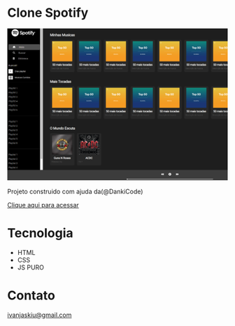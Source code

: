 # Clone Spotify

![preview](./spotify/.github/spotify.png)

Projeto construido com ajuda da(@DankiCode)

[Clique aqui para acessar](https://ivan-jaskiu.github.io/Spotify/spotify/js/index.html)

# Tecnologia
- HTML
- CSS
- JS PURO

# Contato
ivanjaskiu@gmail.com
